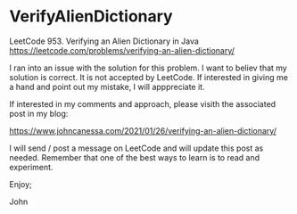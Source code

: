 # VerifyAlienDictionary
LeetCode 953. Verifying an Alien Dictionary in Java
https://leetcode.com/problems/verifying-an-alien-dictionary/

I ran into an issue with the solution for this problem.
I want to believ that my solution is correct.
It is not accepted by LeetCode.
If interested in giving me a hand and point out my mistake,
I will apppreciate it.

If interested in my comments and approach, please visith the
associated post in my blog:

https://www.johncanessa.com/2021/01/26/verifying-an-alien-dictionary/

I will send / post a message on LeetCode and will update this
post as needed.
Remember that one of the best ways to learn is to read and experiment.

Enjoy;

John
